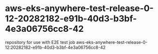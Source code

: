 # aws-eks-anywhere-test-release-0-12-20282182-e91b-40d3-b3bf-4e3a06756cc8-42
repository for use with E2E test job aws-eks-anywhere-test-release-0-12:20282182-e91b-40d3-b3bf-4e3a06756cc8-42
